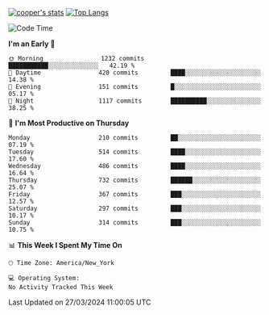 [![cooper's stats](https://github-readme-stats-dwoluvhms-coopjz.vercel.app/api?username=coopjz&count_private=true)](https://github.com/coopjz/github-readme-stats)
[![Top Langs](https://github-readme-stats-dwoluvhms-coopjz.vercel.app/api/top-langs/?username=coopjz&count_private=true&langs_count=8&layout=compact)](https://github.com/coopjz/github-readme-stats)
<!--START_SECTION:waka-->
![Code Time](http://img.shields.io/badge/Code%20Time-0%20secs-blue)

**I'm an Early 🐤** 

```text
🌞 Morning                1232 commits        ███████████░░░░░░░░░░░░░░   42.19 % 
🌆 Daytime                420 commits         ████░░░░░░░░░░░░░░░░░░░░░   14.38 % 
🌃 Evening                151 commits         █░░░░░░░░░░░░░░░░░░░░░░░░   05.17 % 
🌙 Night                  1117 commits        ██████████░░░░░░░░░░░░░░░   38.25 % 
```
📅 **I'm Most Productive on Thursday** 

```text
Monday                   210 commits         ██░░░░░░░░░░░░░░░░░░░░░░░   07.19 % 
Tuesday                  514 commits         ████░░░░░░░░░░░░░░░░░░░░░   17.60 % 
Wednesday                486 commits         ████░░░░░░░░░░░░░░░░░░░░░   16.64 % 
Thursday                 732 commits         ██████░░░░░░░░░░░░░░░░░░░   25.07 % 
Friday                   367 commits         ███░░░░░░░░░░░░░░░░░░░░░░   12.57 % 
Saturday                 297 commits         ███░░░░░░░░░░░░░░░░░░░░░░   10.17 % 
Sunday                   314 commits         ███░░░░░░░░░░░░░░░░░░░░░░   10.75 % 
```


📊 **This Week I Spent My Time On** 

```text
🕑︎ Time Zone: America/New_York

💻 Operating System: 
No Activity Tracked This Week
```


 Last Updated on 27/03/2024 11:00:05 UTC
<!--END_SECTION:waka-->
